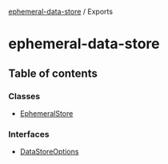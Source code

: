 [ephemeral-data-store](README.md) / Exports

# ephemeral-data-store

## Table of contents

### Classes

- [EphemeralStore](classes/EphemeralStore.md)

### Interfaces

- [DataStoreOptions](interfaces/DataStoreOptions.md)
